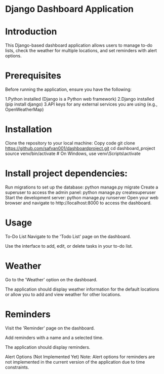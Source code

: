 # Django Dashboard Application
# Introduction
This Django-based dashboard application allows users to manage to-do lists, check the weather for multiple locations, and set reminders with alert options.

# Prerequisites
Before running the application, ensure you have the following:

1.Python installed (Django is a Python web framework)
2.Django installed (pip install django)
3.API keys for any external services you are using (e.g., OpenWeatherMap)

# Installation
Clone the repository to your local machine:
Copy code
git clone https://github.com/safvan001/dashboardproject.git
cd dashboard_project
source venv/bin/activate  # On Windows, use venv\Scripts\activate
# Install project dependencies:
Run migrations to set up the database:
python manage.py migrate
Create a superuser to access the admin panel:
python manage.py createsuperuser
Start the development server:
python manage.py runserver
Open your web browser and navigate to http://localhost:8000 to access the dashboard.

# Usage
To-Do List
Navigate to the 'Todo List' page on the dashboard.

Use the interface to add, edit, or delete tasks in your to-do list.

# Weather
Go to the 'Weather' option on the dashboard.

The application should display weather information for the default locations or allow you to add and view weather for other locations.

# Reminders
Visit the 'Reminder' page on the dashboard.

Add reminders with a name and a selected time.

The application should display reminders.

Alert Options (Not Implemented Yet)
Note: Alert options for reminders are not implemented in the current version of the application due to time constraints.
